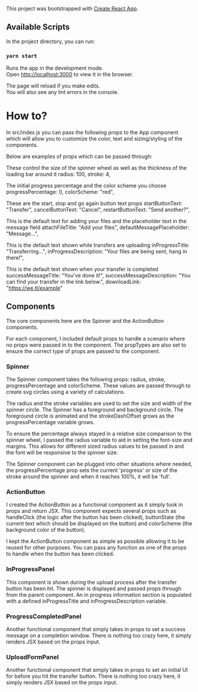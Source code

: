 This project was bootstrapped with [Create React App](https://github.com/facebook/create-react-app).

## Available Scripts

In the project directory, you can run:

### `yarn start`

Runs the app in the development mode.<br />
Open [http://localhost:3000](http://localhost:3000) to view it in the browser.

The page will reload if you make edits.<br />
You will also see any lint errors in the console.


# How to? 

In src/index.js you can pass the following props to the App component which will allow you to customize the color, text and sizing/styling of the components.

Below are examples of props which can be passed through:

These control the size of the spinner wheel as well as the thickness of the loading bar around it
radius: 100,
stroke: 4,

The initial progress percentage and the color scheme you choose
progressPercentage: 0,
colorScheme: "red",

These are the start, stop and go again button text props
startButtonText: "Transfer",
cancelButtonText: "Cancel",
restartButtonText: "Send another?",

This is the default text for adding your files and the placeholder text in the message field
attachFileTitle: "Add your files",
defaultMessagePlaceholder: "Message...",

This is the default text shown while transfers are uploading
inProgressTitle: "Transferring...",
inProgressDescription: "Your files are being sent, hang in there!",

This is the default text shown when your transfer is completed
successMessageTitle: "You've done it!",
successMessageDescription: "You can find your transfer in the link below.",
downloadLink: "https://we.tl/example"

## Components

The core components here are the Spinner and the ActionButton components. 

For each component, I included default props to handle a scenario where no props were passed in to the component. The propTypes are also set to ensure the correct type of props are passed to the component.

### Spinner

The Spinner component takes the following props: radius, stroke, progressPercentage and colorScheme. 
These values are passed through to create svg circles using a variety of calculations. 

The radius and the stroke variables are used to set the size and width of the spinner circle. The Spinner has a foreground and background circle. The foreground circle is animated and the strokeDashOffset grows as the progressPercentage variable grows.

To ensure the percentage always stayed in a relative size comparison to the spinner wheel, I passed the radius variable to aid in setting the font-size and margins. This allows for different sized radius values to be passed in and the font will be responsive to the spinner size. 

The Spinner component can be plugged into other situations where needed, the progressPercentage prop sets the current 'progress' or size of the stroke around the spinner and when it reaches 100%, it will be 'full'.

### ActionButton

I created the ActionButton as a functional component as it simply took in props and return JSX. 
This component expects several props such as handleClick (the logic after the button has been clicked), buttonState (the current text which should be displayed on the button) and colorScheme (the background color of the button).

I kept the ActionButton component as simple as possible allowing it to be reused for other purposes. You can pass any function as one of the props to handle when the button has been clicked. 

### InProgressPanel

This component is shown during the upload process after the transfer button has been hit. The spinner is displayed and passed props through from the parent component. An in progress information section is populated with a defined inProgressTitle and inProgressDescription variable. 

### ProgressCompletedPanel

Another functional component that simply takes in props to set a success message on a completion window. There is nothing too crazy here, it simply renders JSX based on the props input. 

### UploadFormPanel

Another functional component that simply takes in props to set an initial UI for before you hit the transfer button. There is nothing too crazy here, it simply renders JSX based on the props input. 
